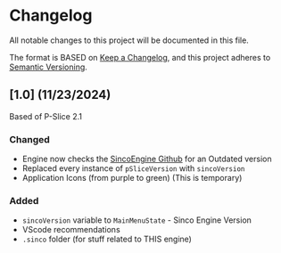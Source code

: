# Changelog

All notable changes to this project will be documented in this file.

The format is BASED on [Keep a Changelog](https://keepachangelog.com/en/1.1.0/),
and this project adheres to [Semantic Versioning](https://semver.org/spec/v2.0.0.html).

## [1.0] (11/23/2024)
Based of P-Slice 2.1
### Changed
- Engine now checks the [SincoEngine Github](https://github.com/sphis-Sinco/SincoEngine) for an Outdated version
- Replaced every instance of `pSliceVersion` with `sincoVersion`
- Application Icons (from purple to green) (This is temporary)
### Added
- `sincoVersion` variable to `MainMenuState` - Sinco Engine Version
- VScode recommendations
- `.sinco` folder (for stuff related to THIS engine)